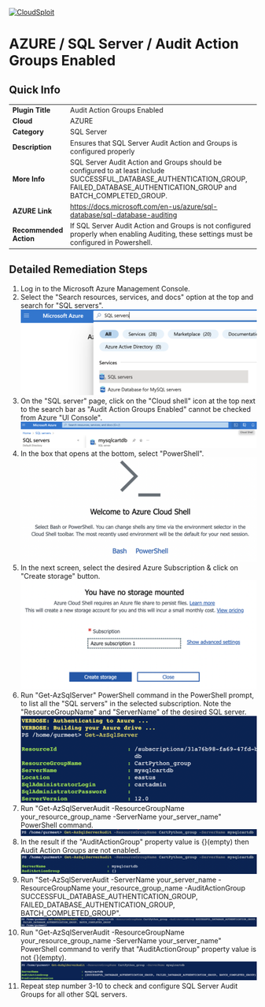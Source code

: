 [![CloudSploit](https://cloudsploit.com/img/logo-new-big-text-100.png "CloudSploit")](https://cloudsploit.com)

# AZURE / SQL Server / Audit Action Groups Enabled

## Quick Info

| | |
|-|-|
| **Plugin Title** | Audit Action Groups Enabled |
| **Cloud** | AZURE |
| **Category** | SQL Server |
| **Description** | Ensures that SQL Server Audit Action and Groups is configured properly |
| **More Info** | SQL Server Audit Action and Groups should be configured to at least include SUCCESSFUL_DATABASE_AUTHENTICATION_GROUP, FAILED_DATABASE_AUTHENTICATION_GROUP and BATCH_COMPLETED_GROUP. |
| **AZURE Link** | https://docs.microsoft.com/en-us/azure/sql-database/sql-database-auditing |
| **Recommended Action** | If SQL Server Audit Action and Groups is not configured properly when enabling Auditing, these settings must be configured in Powershell. |

## Detailed Remediation Steps

1. Log in to the Microsoft Azure Management Console.
2. Select the "Search resources, services, and docs" option at the top and search for "SQL servers". </br> <img src="/resources/azure/sqlserver/audit-action-groups-enabled/step2.png"/>
3. On the "SQL server" page, click on the "Cloud shell" icon at the top next to the search bar as "Audit Action Groups Enabled" cannot be checked from Azure "UI Console".</br> <img src="/resources/azure/sqlserver/audit-action-groups-enabled/step3.png"/>
4. In the box that opens at the bottom, select "PowerShell".</br> <img src="/resources/azure/sqlserver/audit-action-groups-enabled/step4.png"/>
5. In the next screen, select the desired Azure Subscription & click on "Create storage" button.</br> <img src="/resources/azure/sqlserver/audit-action-groups-enabled/step5.png"/>
6. Run "Get-AzSqlServer" PowerShell command in the PowerShell prompt, to list all the "SQL servers" in the selected subscription. Note the "ResourceGroupName" and "ServerName" of the desired SQL server. </br> <img src="/resources/azure/sqlserver/audit-action-groups-enabled/step6.png"/>
7. Run "Get-AzSqlServerAudit -ResourceGroupName your_resource_group_name -ServerName your_server_name" PowerShell command.</br> <img src="/resources/azure/sqlserver/audit-action-groups-enabled/step7.png"/>
8. In the result if the "AuditActionGroup" property value is {}(empty) then Audit Action Groups are not enabled. </br> <img src="/resources/azure/sqlserver/audit-action-groups-enabled/step8.png"/> 
9. Run "Set-AzSqlServerAudit -ServerName your_server_name -ResourceGroupName your_resource_group_name -AuditActionGroup SUCCESSFUL_DATABASE_AUTHENTICATION_GROUP, FAILED_DATABASE_AUTHENTICATION_GROUP, BATCH_COMPLETED_GROUP". </br> <img src="/resources/azure/sqlserver/audit-action-groups-enabled/step9.png"/>
10. Run "Get-AzSqlServerAudit -ResourceGroupName your_resource_group_name -ServerName your_server_name" PowerShell command to verify that "AuditActionGroup" property value is not {}(empty).</br> <img src="/resources/azure/sqlserver/audit-action-groups-enabled/step10.png"/>
11. Repeat step number 3-10 to check and configure SQL Server Audit Groups for all other SQL servers.</br>

